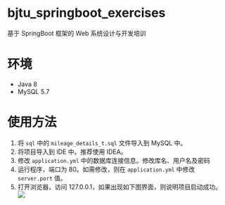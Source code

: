 # bjtu_springboot_exercises
基于 SpringBoot 框架的 Web 系统设计与开发培训

# 环境
- Java 8
- MySQL 5.7

# 使用方法
1. 将 `sql` 中的 `mileage_details_t.sql` 文件导入到 MySQL 中。
2. 将项目导入到 IDE 中。推荐使用 IDEA。
3. 修改 `application.yml` 中的数据库连接信息。修改库名、用户名及密码
4. 运行程序，端口为 80。如需修改，则在 `application.yml` 中修改 `server.port` 值。
5. 打开浏览器，访问 127.0.0.1，如果出现如下图界面，则说明项目启动成功。
![](http://resources.interhorse.cn/20200820175913.png!interhorse_1)